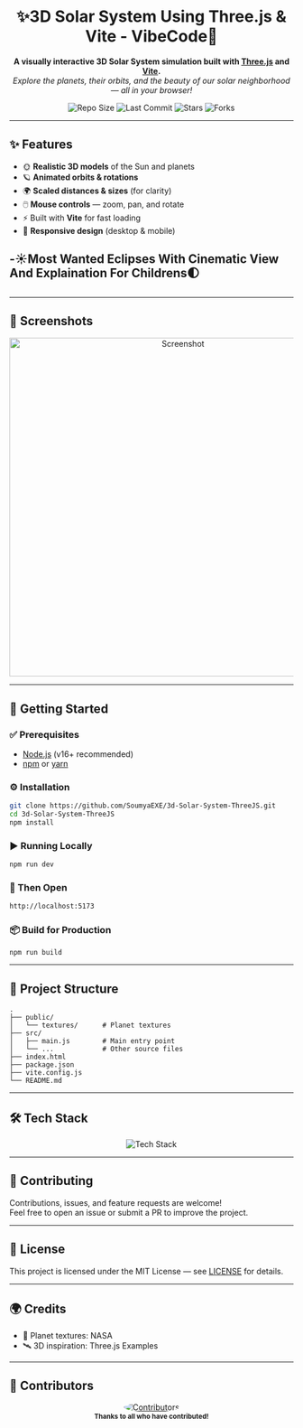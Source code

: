 <p align="center">
  <h1 align="center">✨3D Solar System Using Three.js & Vite - VibeCode🌌</h1>
  <p align="center">
    <b>A visually interactive 3D Solar System simulation built with <a href="https://threejs.org/">Three.js</a> and <a href="https://vitejs.dev/">Vite</a>.</b><br>
    <i>Explore the planets, their orbits, and the beauty of our solar neighborhood — all in your browser!</i>
  </p>
  <p align="center">
    <img src="https://img.shields.io/github/repo-size/SoumyaEXE/3d-Solar-System-ThreeJS?color=purple&style=for-the-badge" alt="Repo Size"/>
    <img src="https://img.shields.io/github/last-commit/SoumyaEXE/3d-Solar-System-ThreeJS?color=green&style=for-the-badge" alt="Last Commit"/>
    <img src="https://img.shields.io/github/stars/SoumyaEXE/3d-Solar-System-ThreeJS?style=for-the-badge&color=yellow" alt="Stars"/>
    <img src="https://img.shields.io/github/forks/SoumyaEXE/3d-Solar-System-ThreeJS?style=for-the-badge&color=orange" alt="Forks"/>
  </p>
</p>

---

## ✨ Features

- 🌞 **Realistic 3D models** of the Sun and planets  
- 🪐 **Animated orbits & rotations**  
- 🌍 **Scaled distances & sizes** (for clarity)  
- 🖱️ **Mouse controls** — zoom, pan, and rotate  
- ⚡ Built with **Vite** for fast loading  
- 📱 **Responsive design** (desktop & mobile)  
## -☀️Most Wanted Eclipses With Cinematic View And Explaination For Childrens🌓
##

---

## 📸 Screenshots

<p align="center">
  <a href="https://postimg.cc/PLcg3QKh">
    <img src="https://i.postimg.cc/fLTMbH93/localhost-5173-High-Res.png" alt="Screenshot" width="600"/>
  </a>
</p>

---

## 🚀 Getting Started

### ✅ Prerequisites

- [Node.js](https://nodejs.org/) (v16+ recommended)  
- [npm](https://www.npmjs.com/) or [yarn](https://yarnpkg.com/)  

### ⚙️ Installation

```bash
git clone https://github.com/SoumyaEXE/3d-Solar-System-ThreeJS.git
cd 3d-Solar-System-ThreeJS
npm install
```

### ▶️ Running Locally

```bash
npm run dev
```
### 🔗 Then Open 

```bash
http://localhost:5173
```

### 📦 Build for Production

```bash
npm run build
```

---

## 📂 Project Structure

```
.
├── public/
│   └── textures/      # Planet textures
├── src/
│   ├── main.js        # Main entry point
│   └── ...            # Other source files
├── index.html
├── package.json
├── vite.config.js
└── README.md
```

---

## 🛠️ Tech Stack

<p align="center">
  <img src="https://skillicons.dev/icons?i=threejs,vite,js,html,css" alt="Tech Stack" />
</p>

---

## 🤝 Contributing

Contributions, issues, and feature requests are welcome!  
Feel free to open an issue or submit a PR to improve the project.

---

## 📜 License

This project is licensed under the MIT License — see [LICENSE](LICENSE) for details.

---

## 🌍 Credits

- 🌌 Planet textures: NASA  
- 🛰️ 3D inspiration: Three.js Examples  

---

## 👥 Contributors

<p align="center">
  <a href="https://github.com/SoumyaEXE/3d-Solar-System-ThreeJS/graphs/contributors">
    <img src="https://contrib.rocks/image?repo=SoumyaEXE/3d-Solar-System-ThreeJS" alt="Contributors" style="border-radius: 50%;"/>
  </a>
  <br/>
  <b><sub>Thanks to all who have contributed!</sub></b>
</p>
